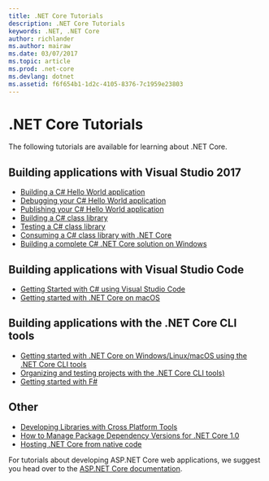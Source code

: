 ```yaml
---
title: .NET Core Tutorials
description: .NET Core Tutorials
keywords: .NET, .NET Core
author: richlander
ms.author: mairaw
ms.date: 03/07/2017
ms.topic: article
ms.prod: .net-core
ms.devlang: dotnet
ms.assetid: f6f654b1-1d2c-4105-8376-7c1959e23803
---
```


# .NET Core Tutorials

The following tutorials are available for learning about .NET Core.

## Building applications with Visual Studio 2017

- [Building a C# Hello World application](../../csharp/getting-started/with-visual-studio-2017.md)
- [Debugging your C# Hello World application](../../csharp/getting-started/debugging-with-visual-studio-2017.md)
- [Publishing your C# Hello World application](../../csharp/getting-started/publishing-with-visual-studio.md)
- [Building a C# class library](../../csharp/getting-started/library-with-visual-studio.md)
- [Testing a C# class library](../../csharp/getting-started/testing-library-with-visual-studio.md)
- [Consuming a C# class library with .NET Core](../../csharp/getting-started/consuming-library-with-visual-studio.md)
- [Building a complete C# .NET Core solution on Windows](using-on-windows-full-solution.md)

## Building applications with Visual Studio Code

- [Getting Started with C# using Visual Studio Code](../../csharp/getting-started/with-visual-studio-code.md)
- [Getting started with .NET Core on macOS](using-on-macos.md)

## Building applications with the .NET Core CLI tools

- [Getting started with .NET Core on Windows/Linux/macOS using the .NET Core CLI tools](using-with-xplat-cli.md)
- [Organizing and testing projects with the .NET Core CLI tools)](testing-with-cli.md)
- [Getting started with F#](../../fsharp/tutorials/getting-started/getting-started-command-line.md)

## Other
- [Developing Libraries with Cross Platform Tools](libraries.md)
- [How to Manage Package Dependency Versions for .NET Core 1.0](managing-package-dependency-versions.md)
- [Hosting .NET Core from native code](netcore-hosting.md)

For tutorials about developing ASP.NET Core web applications, we suggest you head over to the [ASP.NET Core documentation](https://docs.microsoft.com/aspnet/core/).
